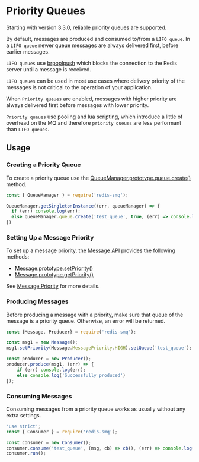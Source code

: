 # Priority Queues

Starting with version 3.3.0, reliable priority queues are supported.

By default, messages are produced and consumed to/from a `LIFO queue`. In a `LIFO queue` newer queue messages are always delivered first, before earlier messages. 

`LIFO queues` use [brpoplpush](https://redis.io/commands/brpoplpush) which blocks the connection to the Redis server until a message is received. 

`LIFO queues` can be used in most use cases where delivery priority of the messages is not critical to the operation of your application.

When `Priority queues` are enabled, messages with higher priority are always delivered first before messages with lower priority. 

`Priority queues` use pooling and lua scripting, which introduce a little of overhead on the MQ and therefore `priority queues` are less performant than `LIFO queues`. 

## Usage

### Creating a Priority Queue

To create a priority queue use the [QueueManager.prototype.queue.create()](/docs/api/queue-manager.md#queuemanagerprototypequeuecreate) method.

```javascript
const { QueueManager } = require('redis-smq');

QueueManager.getSingletonInstance((err, queueManager) => {
  if (err) console.log(err);
  else queueManager.queue.create('test_queue', true, (err) => console.log(err));
})
```

### Setting Up a Message Priority

To set up a message priority, the [Message API](/docs/api/message.md) provides the following methods:

* [Message.prototype.setPriority()](/docs/api/message.md#messageprototypesetpriority)
* [Message.prototype.getPriority()](/docs/api/message.md#messageprototypegetpriority)

See [Message Priority](/docs/api/message.md#messagemessagepriority) for more details.

### Producing Messages

Before producing a message with a priority, make sure that queue of the message is a priority queue. Otherwise, an error will be returned.

```javascript
const {Message, Producer} = require('redis-smq');

const msg1 = new Message();
msg1.setPriority(Message.MessagePriority.HIGH).setQueue('test_queue');

const producer = new Producer();
producer.produce(msg1, (err) => {
    if (err) console.log(err);
    else console.log('Successfully produced')
});
```

### Consuming Messages

Consuming messages from a priority queue works as usually without any extra settings.

```javascript
'use strict';
const { Consumer } = require('redis-smq');

const consumer = new Consumer();
consumer.consume('test_queue', (msg, cb) => cb(), (err) => console.log(error));
consumer.run();
```

